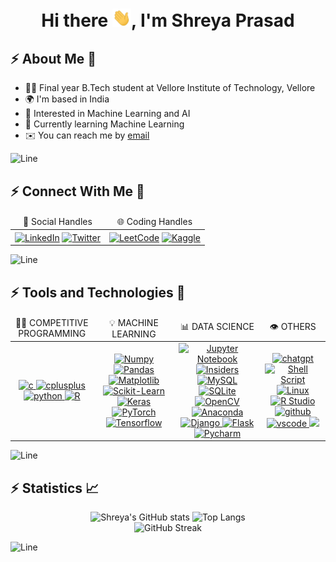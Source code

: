 <h1 align="center">Hi there <img src="https://raw.githubusercontent.com/ABSphreak/ABSphreak/master/gifs/Hi.gif" width="30">, I'm Shreya Prasad</h1>

## :zap: About Me 👧
- 👩‍💻 Final year B.Tech student at Vellore Institute of Technology, Vellore
- 🌍 I'm based in India
- 🚀 Interested in Machine Learning and AI     
- 🧠 Currently learning Machine Learning
- ✉️ You can reach me by [email](mailto:sp12554647@gmail.com)

![Line](https://user-images.githubusercontent.com/85225156/171937799-8fc9e255-9889-4642-9c92-6df85fb86e82.gif)

## :zap: Connect With Me 🤝
<table align="center">
  <thead align="center">
    <tr align="center">
      <td align="center">💌 Social Handles</td>
      <td align="center">🌐 Coding Handles</td>
    </tr>
  </thead>

  <tbody align="center">
    <tr align="center">
      <!-- Social Handles -->
      <td align="center">
        <!-- LinkedIn -->
        <a href="https://www.linkedin.com/in/shreya-prasad-749724230/"><img align="center" src="https://img.shields.io/badge/linkedin-%230077B5.svg?style=for-the-badge&logo=linkedin&logoColor=white" alt="LinkedIn" /></a>
        <!-- X -->
        <a href="https://x.com/prasad_shr37791"><img align="center" src="https://img.shields.io/badge/X-%23000000.svg?style=for-the-badge&logo=X&logoColor=white" alt="Twitter" /></a>
      </td>
      <!-- Coding Handles -->
      <td align="center">
        <!--Leetcode--> 
        <a href="https://leetcode.com/u/sp12554647/"><img align="center" src="https://img.shields.io/badge/LeetCode-000000?style=for-the-badge&logo=LeetCode&logoColor=#d16c06" alt="LeetCode" /></a>
        <!--Kaggle--> 
        <a href="https://www.kaggle.com/shreyaprasad21"><img align="center" src="https://img.shields.io/badge/Kaggle-035a7d?style=for-the-badge&logo=kaggle&logoColor=white" alt="Kaggle" /></a>
      </td>
    </tr>
  </tbody>
</table>

![Line](https://user-images.githubusercontent.com/85225156/171937799-8fc9e255-9889-4642-9c92-6df85fb86e82.gif)

## :zap: Tools and Technologies 🤖
<table align="center">
  <thead align="center">
    <tr align="center">
      <!-- Competitive Programming Skills -->
      <td align="center">👩‍💻 COMPETITIVE PROGRAMMING</td>
      <!-- Data Science Skills -->
      <td align="center">💡 MACHINE LEARNING</td>
      <!-- Web Development Skills -->
      <td align="center">📊 DATA SCIENCE</td>
      <!-- Other Skills -->
      <td align="center">👁️ OTHERS</td>
    </tr>
  </thead>

  <tbody align="center">
    <tr align="center">
      <!-- Competitive Programming Skills -->
      <td align="center">
        <!-- C -->
        <a href="https://www.cprogramming.com/" rel="noreferrer"> <img src="https://img.shields.io/badge/c-%2300599C.svg?style=for-the-badge&logo=c&logoColor=white" alt="c" /> </a>
        <!-- C++ -->
        <a href="https://www.w3schools.com/cpp/" rel="noreferrer"> <img src="https://img.shields.io/badge/c++-%2300599C.svg?style=for-the-badge&logo=c%2B%2B&logoColor=white" alt="cplusplus" /> </a>
        <!-- Python -->
        <a href="https://www.python.org" rel="noreferrer"> <img src="https://img.shields.io/badge/python-3670A0?style=for-the-badge&logo=python&logoColor=ffdd54" alt="python"/> </a>
        <!-- R -->
        <a href="https://www.r-project.org/" rel="noreferrer"> <img src="https://img.shields.io/badge/r-%23276DC3.svg?style=for-the-badge&logo=r&logoColor=white" alt="R"/> </a>
      </td>
      <!-- Machine Learning Skills -->
      <td align="center">
        <!-- Numpy -->
        <a href="https://numpy.org/" rel="noreferrer"> <img src="https://img.shields.io/badge/numpy-%23013243.svg?style=for-the-badge&logo=numpy&logoColor=white" alt="Numpy" /> </a>
        <!-- Pandas -->
        <a href="https://pandas.pydata.org/" rel="noreferrer"> <img src="https://img.shields.io/badge/pandas-%23150458.svg?style=for-the-badge&logo=pandas&logoColor=white" alt="Pandas" /> </a>
        <!-- Matplotlib -->
        <a href="https://matplotlib.org/" rel="noreferrer"> <img src="https://img.shields.io/badge/Matplotlib-%23ffffff.svg?style=for-the-badge&logo=Matplotlib&logoColor=black" alt="Matplotlib" /> </a>
        <!-- Scikit-Learn -->
        <a href="https://scikit-learn.org/stable/" rel="noreferrer"> <img src="https://img.shields.io/badge/scikit--learn-%23F7931E.svg?style=for-the-badge&logo=scikit-learn&logoColor=white" alt="Scikit-Learn" /> </a>
        <!-- Keras -->
        <a href="https://keras.io/" rel="noreferrer"> <img src="https://img.shields.io/badge/Keras-%23D00000.svg?style=for-the-badge&logo=Keras&logoColor=white" alt="Keras" /> </a>
        <!-- PyTorch -->
        <a href="https://pytorch.org/" rel="noreferrer"> <img src="https://img.shields.io/badge/PyTorch-%23EE4C2C.svg?style=for-the-badge&logo=PyTorch&logoColor=white" alt="PyTorch" /> </a>
        <!-- Tensorflow -->
        <a href="https://www.tensorflow.org/" rel="noreferrer"> <img src="https://img.shields.io/badge/TensorFlow-%23FF6F00.svg?style=for-the-badge&logo=TensorFlow&logoColor=white" alt="Tensorflow" /> </a>
      </td>
      <!-- Data Science Skills -->
      <td align="center">
        <!-- Jupyter Notebook -->
        <a href="https://jupyter.org/" rel="noreferrer"> <img src="https://img.shields.io/badge/jupyter-%23FA0F00.svg?style=for-the-badge&logo=jupyter&logoColor=white" alt="Jupyter Notebook" /> </a>
        <!-- Insiders -->
        <a href="https://insiders.vscode.dev/" rel="noreferrer"> <img src="https://img.shields.io/badge/VS%20Code%20Insiders-35b393.svg?style=for-the-badge&logo=visual-studio-code&logoColor=white" alt="Insiders" /> </a>
        <!-- SQL -->
        <a href="https://www.mysql.com/" rel="noreferrer"> <img src="https://img.shields.io/badge/mysql-4479A1.svg?style=for-the-badge&logo=mysql&logoColor=white" alt="MySQL" /> </a>
        <!-- SQLite -->
        <a href="https://www.sqlite.org/" rel="noreferrer"> <img src="https://img.shields.io/badge/sqlite-%2307405e.svg?style=for-the-badge&logo=sqlite&logoColor=white" alt="SQLite" /> </a>
        <!-- OpenCV -->
        <a href="https://opencv.org/" rel="noreferrer"> <img src="https://img.shields.io/badge/opencv-%23white.svg?style=for-the-badge&logo=opencv&logoColor=white" alt="OpenCV" /> </a>
        <!-- Anaconda -->
        <a href="https://www.anaconda.com/" rel="noreferrer"> <img src="https://img.shields.io/badge/Anaconda-%2344A833.svg?style=for-the-badge&logo=anaconda&logoColor=white" alt="Anaconda" /> </a>
        <!-- Django -->
        <a href="https://www.djangoproject.com/" rel="noreferrer"> <img src="https://img.shields.io/badge/django-%23092E20.svg?style=for-the-badge&logo=django&logoColor=white" alt="Django" /> </a>
        <!-- Flask -->
        <a href="https://flask.palletsprojects.com/en/3.0.x/" rel="noreferrer"> <img src="https://img.shields.io/badge/flask-%23000.svg?style=for-the-badge&logo=flask&logoColor=white" alt="Flask" /> </a>
        <!-- Pycharm -->
        <a href="https://www.jetbrains.com/pycharm/" rel="noreferrer"> <img src="https://img.shields.io/badge/pycharm-143?style=for-the-badge&logo=pycharm&logoColor=black&color=black&labelColor=green" alt="Pycharm" /> </a>
      </td>
      <!-- Other Skills -->
      <td align="center">
        <!-- ChatGPT -->
        <a href="https://chat.openai.com/" rel="noreferrer"> <img src="https://img.shields.io/badge/chatGPT-74aa9c?style=for-the-badge&logo=openai&logoColor=white" alt="chatgpt" /> </a>
        <!-- Shell Script -->
        <a href="https://www.shellscript.sh/" rel="noreferrer"> <img src="https://img.shields.io/badge/shell_script-%23121011.svg?style=for-the-badge&logo=gnu-bash&logoColor=white" alt="Shell Script" /> </a>
        <!-- Linux -->
        <a href="https://www.linux.org/" rel="noreferrer"> <img src="https://img.shields.io/badge/Linux-FCC624?style=for-the-badge&logo=linux&logoColor=black" alt="Linux" /> </a>
        <!-- R Studio -->
        <a href="https://posit.co/download/rstudio-desktop/" rel="noreferrer"> <img src="https://img.shields.io/badge/RStudio-4285F4?style=for-the-badge&logo=rstudio&logoColor=white" alt="R Studio" /> </a>
        <!-- GitHub -->
        <a href="https://github.com/" rel="noreferrer"> <img src="https://img.shields.io/badge/github-%23121011.svg?style=for-the-badge&logo=github&logoColor=white" alt="github" /> </a>
        <!-- VSCode -->
        <a href="https://code.visualstudio.com/" rel="noreferrer"> <img src="https://img.shields.io/badge/Visual%20Studio%20Code-0078d7.svg?style=for-the-badge&logo=visual-studio-code&logoColor=white" alt="vscode" /> </a>
         <!-- Yarn-->
        <a href="https://yarnpkg.com/" rel="noreferrer"> <img src="https://img.shields.io/badge/yarn-%232C8EBB.svg?style=for-the-badge&logo=yarn&logoColor=white" /> </a>
      </td>
    </tr>
  </tbody>
</table>

![Line](https://user-images.githubusercontent.com/85225156/171937799-8fc9e255-9889-4642-9c92-6df85fb86e82.gif)

## :zap: Statistics 📈
<div align="center">
  <img src="https://github-readme-stats.vercel.app/api?username=Shreyaprasad21&show_icons=true&theme=dark&rank_icon=github" alt="Shreya's GitHub stats" style="width: 45%;">
  <img src="https://github-readme-stats.vercel.app/api/top-langs/?username=Shreyaprasad21&layout=compact&theme=dark" alt="Top Langs" style="width: 34%;">
  <br/>
  <img src="https://streak-stats.demolab.com?user=Shreyaprasad21&theme=dark" alt="GitHub Streak" style="width: 50%;">
</div>

![Line](https://user-images.githubusercontent.com/85225156/171937799-8fc9e255-9889-4642-9c92-6df85fb86e82.gif)

